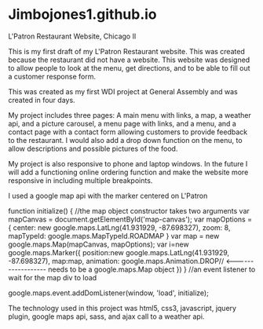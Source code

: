 # Jimbojones1.github.io
L'Patron Restaurant Website, Chicago Il

This is my first draft of my L'Patron Restaurant website.  This was created because the restaurant did not have a website.  This website was designed to allow people to look at the menu, get directions, and to be able to fill out a customer response form. 

This was created as my first WDI project at General Assembly and was created in four days.  

My project includes three pages: A main menu with links, a map, a weather api, and a picture carousel, a menu page with links, and a menu, and a contact page with a contact form allowing customers to provide feedback to the restaurant.  I would also add a drop down function on the menu, to allow descriptions and possible pictures of the food.


My project is also responsive to phone and laptop windows.  In the future I will add a functioning online ordering function and make the website more responsive in including multiple breakpoints. 


I used a google map api with the marker centered on L'Patron 

function initialize() {
  //the map object constructor takes two arguments
  var mapCanvas = document.getElementById('map-canvas');
  var mapOptions = {
      center: new google.maps.LatLng(41.931929, -87.698327),
      zoom: 8,
      mapTypeId: google.maps.MapTypeId.ROADMAP
    }
  var map = new google.maps.Map(mapCanvas, mapOptions);
  var i=new google.maps.Marker({
       position:new google.maps.LatLng(41.931929, -87.698327),
       map:map,
      animation: google.maps.Animation.DROP// <------------------ needs to be a google.maps.Map object
       })
  }
  //an event listener to wait for the map div to load

  google.maps.event.addDomListener(window, 'load', initialize);
  
  

The technology used in this project was html5, css3, javascript, jquery plugin, google maps api, sass, and ajax call to a weather api.  
